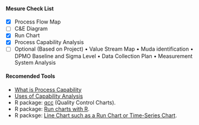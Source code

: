 #### Mesure Check List

- [x] Process Flow Map
- [ ] C&E Diagram
- [x] Run Chart
- [x] Process Capability Analysis
- [ ] Optional (Based on Project)
• Value Stream Map
• Muda identification
• DPMO Baseline and Sigma Level
• Data Collection Plan
• Measurement System Analysis

#### Recomended Tools

- <a href="http://www.itl.nist.gov/div898/handbook/pmc/section1/pmc16.htm">What is Process Capability</a>
- <a href="http://support.minitab.com/en-us/minitab/17/topic-library/quality-tools/capability-analyses/basics/uses-of-capability-analysis/">Uses of Capability Analysis</a>
- R package: <a href="http://www.inside-r.org/packages/cran/qcc/docs/process.capability">qcc</a> (Quality Control Charts).
- R package: <a href="https://cran.r-project.org/web/packages/qicharts/vignettes/runcharts.html#testing-for-non-random-variation-in-run-charts">Run charts with R</a>.
- R packsge: <a href="http://finzi.psych.upenn.edu/library/lessR/html/LineChart.html">Line Chart such as a Run Chart or Time-Series Chart</a>.

